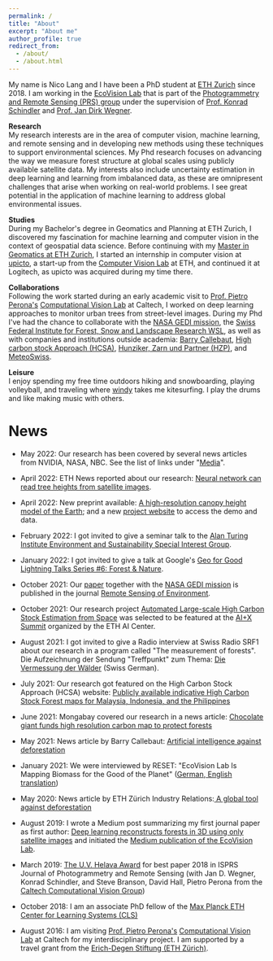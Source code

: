 ```yaml
---
permalink: /
title: "About"
excerpt: "About me"
author_profile: true
redirect_from: 
  - /about/
  - /about.html
---
```


My name is Nico Lang and I have been a PhD student at [ETH Zurich](https://ethz.ch/en.html) since 2018. I am working in the [EcoVision Lab](https://prs.igp.ethz.ch/ecovision.html) that is part of the [Photogrammetry and Remote Sensing (PRS) group](https://prs.igp.ethz.ch/) under the supervision of [Prof. Konrad Schindler](https://igp.ethz.ch/personen/person-detail.html?persid=143986) and [Prof. Jan Dirk Wegner](https://igp.ethz.ch/personen/person-detail.html?persid=186562). 

**Research**\
My research interests are in the area of computer vision, machine learning, and remote sensing and in developing new methods using these techniques to support environmental sciences. My Phd research focuses on advancing the way we measure forest structure at global scales using publicly available satellite data. My interests also include uncertainty estimation in deep learning and learning from imbalanced data, as these are omnipresent challenges that arise when working on real-world problems. I see great potential in the application of machine learning to address global environmental issues. 

**Studies**\
During my Bachelor's degree in Geomatics and Planning at ETH Zurich, I discovered my fascination for machine learning and computer vision in the context of geospatial data science. Before continuing with my [Master in Geomatics at ETH Zurich](https://ethz.ch/en/studies/master/degree-programmes/architecture-and-civil-engineering/geomatics.html), I started an internship in computer vision at [upicto](https://www.venturelab.swiss/Logitech-buys-ETH-spinoff-Upicto), a start-up from the [Computer Vision Lab](https://vision.ee.ethz.ch/) at ETH, and continued it at Logitech, as upicto was acquired during my time there.

**Collaborations**\
Following the work started during an early academic visit to [Prof. Pietro Perona's](http://www.vision.caltech.edu/Perona.html)  [Computational Vision Lab](http://www.vision.caltech.edu/) at Caltech, I worked on deep learning approaches to monitor urban trees from street-level images. During my Phd I've had the chance to collaborate with the [NASA GEDI mission](https://gedi.umd.edu/), the [Swiss Federal Institute for Forest, Snow and Landscape Research WSL](http://www.wsl.ch), as well as with companies and institutions outside academia: [Barry Callebaut](https://www.barry-callebaut.com/), [High carbon stock Approach (HCSA)](http://highcarbonstock.org/), [Hunziker, Zarn und Partner (HZP)](https://www.hzp.ch/), and [MeteoSwiss](https://www.meteoswiss.admin.ch/home/research-and-cooperation/research-and-development.html).

**Leisure**\
I enjoy spending my free time outdoors hiking and snowboarding, playing volleyball, and traveling where [windy](https://www.windy.com/) takes me kitesurfing. I play the drums and like making music with others.

News
======

-   May 2022: Our research has been covered by several news articles from NVIDIA, NASA, NBC. See the list of links under "[Media](https://langnico.github.io/media/)".

-   April 2022: ETH News reported about our research: [Neural network can read tree heights from satellite images](https://ethz.ch/en/news-and-events/eth-news/news/2022/04/neural-network-can-read-tree-heights-from-satellite-images.html).

-   April 2022: New preprint available: [A high-resolution canopy height model of the Earth](https://doi.org/10.48550/arXiv.2204.08322); and a new [project website](https://langnico.github.io/globalcanopyheight/) to access the demo and data.

-   February 2022: I got invited to give a seminar talk to the [Alan Turing Institute Environment and Sustainability Special Interest Group](https://www.turing.ac.uk/research/interest-groups/environment-and-sustainability).

-   January 2022: I got invited to give a talk at Google's [Geo for Good Lightning Talks Series #6: Forest & Nature](https://earthoutreachonair.withgoogle.com/events/lightningtalk6).

-   October 2021: Our [paper](https://doi.org/10.1016/j.rse.2021.112760) together with the [NASA GEDI mission](https://gedi.umd.edu/) is published in the journal [Remote Sensing of Environment](https://www.journals.elsevier.com/remote-sensing-of-environment).

-   October 2021: Our research project [Automated Large-scale High Carbon Stock Estimation from Space](https://prs.igp.ethz.ch/research/current_projects/automated_large-scale_high_carbon_stock.html) was selected to be featured at the [AI+X Summit](https://ai.ethz.ch/news-and-events/events/ai-x-summit-2021.html) organized by the ETH AI Center. 

-   August 2021: I got invited to give a Radio interview at Swiss Radio SRF1 about our research in a program called "The measurement of forests". Die Aufzeichnung der Sendung "Treffpunkt" zum Thema: [Die Vermessung der Wälder](https://www.srf.ch/audio/treffpunkt/die-vermessung-der-waelder?id=12035145) (Swiss German).

-   July 2021: Our research got featured on the High Carbon Stock Approach (HCSA) website: [Publicly available indicative High Carbon Stock Forest maps for Malaysia, Indonesia, and the Philippines](http://highcarbonstock.org/publicly-available-indicative-high-carbon-stock-forest-maps-for-malaysia-indonesia-and-the-philippines/)

-   June 2021: Mongabay covered our research in a news article: [Chocolate giant funds high resolution carbon map to protect forests](https://news.mongabay.com/2021/06/chocolate-giant-funds-high-resolution-carbon-map-to-protect-forests/)

-   May 2021: News article by Barry Callebaut: [Artificial intelligence against deforestation](https://www.barry-callebaut.com/en/group/media/news-stories/artificial-intelligence-against-deforestation)

-   January 2021: We were interviewed by RESET: "EcoVision Lab Is Mapping Biomass for the Good of the Planet" ([German](https://reset.org/blog/interview-ecovision-lab-will-die-weltweite-biomasse-kartieren-und-so-die-umwelt-besser-schuetze),[  English translation](https://en.reset.org/blog/interview-ecovision-lab-mapping-biomass-good-planet-01282021))

-   May 2020: News article by ETH Zürich Industry Relations:[  A global tool against deforestation](https://ethz.ch/en/industry-and-society/industry-relations/industry-news/2020/05/a-global-tool-against-deforestation.html)

-   August 2019: I wrote a Medium post summarizing my first journal paper as first author: [Deep learning reconstructs forests in 3D using only satellite images](https://medium.com/ecovisioneth/mapping-forest-structures-with-deep-learning-c1d3c1b41e4e?source=friends_link&sk=66fefa1a9d624c108a421c8d5f989592) and initiated the [Medium publication of the EcoVision Lab](https://medium.com/ecovisioneth).

-   March 2019: [The U.V. Helava Award](https://www.isprs.org/society/awards/helava/2018.aspx) for best paper 2018 in ISPRS Journal of Photogrammetry and Remote Sensing (with Jan D. Wegner, Konrad Schindler, and Steve Branson, David Hall, Pietro Perona from the [Caltech Computational Vision Group](http://www.vision.caltech.edu/index.html))

-   October 2018: I am an associate PhD fellow of the [Max Planck ETH Center for Learning Systems (CLS)](https://learning-systems.org/phds)

-   August 2016: I am visiting [Prof. Pietro Perona's](http://www.vision.caltech.edu/Perona.html)  [Computational Vision Lab](http://www.vision.caltech.edu/) at Caltech for my interdisciplinary project. I am supported by a travel grant from the [Erich-Degen Stiftung (ETH Zürich)](https://ethz.ch/content/dam/ethz/associates/services/lehre/admin-stipendien/files/Infoblatt_Degen_Einzelreisen.pdf).

